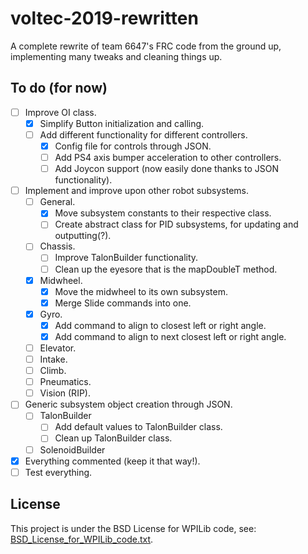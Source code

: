 # voltec-2019-rewritten

A complete rewrite of team 6647's FRC code from the ground up, implementing many tweaks and cleaning things up.

## To do (for now)

- [ ] Improve OI class.
	- [X] Simplify Button initialization and calling.
	- [ ] Add different functionality for different controllers.
		- [X] Config file for controls through JSON.
		- [ ] Add PS4 axis bumper acceleration to other controllers.
		- [ ] Add Joycon support (now easily done thanks to JSON functionality).
- [ ] Implement and improve upon other robot subsystems.
	- [ ] General.
		- [X] Move subsystem constants to their respective class.
		- [ ] Create abstract class for PID subsystems, for updating and outputting(?).
	- [ ] Chassis.
		- [ ] Improve TalonBuilder functionality.
		- [ ] Clean up the eyesore that is the mapDoubleT method.
	- [X] Midwheel.
		- [X] Move the midwheel to its own subsystem.
		- [X] Merge Slide commands into one.
	- [X] Gyro.
		- [X] Add command to align to closest left or right angle.
		- [X] Add command to align to next closest left or right angle.
	- [ ] Elevator.
	- [ ] Intake.
	- [ ] Climb.
	- [ ] Pneumatics.
	- [ ] Vision (RIP).
- [ ] Generic subsystem object creation through JSON.
	- [ ] TalonBuilder
		- [ ] Add default values to TalonBuilder class.
		- [ ] Clean up TalonBuilder class.
	- [ ] SolenoidBuilder
- [X] Everything commented (keep it that way!).
- [ ] Test everything.

## License

This project is under the BSD License for WPILib code, see: [BSD_License_for_WPILib_code.txt](BSD_License_for_WPILib_code.txt).
